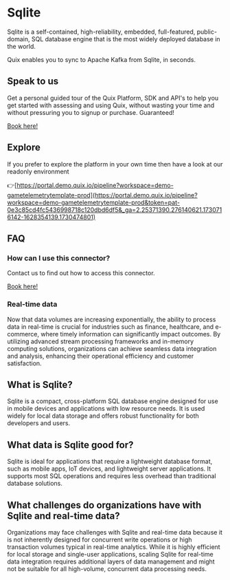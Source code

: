 <!-- START MARKDOWN -->
<!--[tech-name]-->
# Sqlite

<!--[blurb-about-tech]-->
Sqlite is a self-contained, high-reliability, embedded, full-featured, public-domain, SQL database engine that is the most widely deployed database in the world.

Quix enables you to sync to Apache Kafka <span id="to_or_from">from</span> <span id="techname">Sqlite</span>, in seconds.

## Speak to us

Get a personal guided tour of the Quix Platform, SDK and API's to help you get started with assessing and using Quix, without wasting your time and without pressuring you to signup or purchase. Guaranteed!

[Book here!](https://quix.io/book-a-demo)

## Explore

If you prefer to explore the platform in your own time then have a look at our readonly environment

👉[https://portal.demo.quix.io/pipeline?workspace=demo-gametelemetrytemplate-prod](https://portal.demo.quix.io/pipeline?workspace=demo-gametelemetrytemplate-prod&token=pat-0e3c85cd4fc5436998718c120dbd6df5&_ga=2.25371390.276140621.1730716142-1628354139.1730474801)

## FAQ 

### How can I use this connector?

Contact us to find out how to access this connector.

[Book here!](https://quix.io/book-a-demo)

### Real-time data

Now that data volumes are increasing exponentially, the ability to process data in real-time is crucial for industries such as finance, healthcare, and e-commerce, where timely information can significantly impact outcomes. By utilizing advanced stream processing frameworks and in-memory computing solutions, organizations can achieve seamless data integration and analysis, enhancing their operational efficiency and customer satisfaction.

## What is <span id="techname">Sqlite</span>?

<!--[tech-seo-text]-->
Sqlite is a compact, cross-platform SQL database engine designed for use in mobile devices and applications with low resource needs. It is used widely for local data storage and offers robust functionality for both developers and users.

## What data is <span id="techname">Sqlite</span> good for?

<!--[tech-data-seo-text]-->
Sqlite is ideal for applications that require a lightweight database format, such as mobile apps, IoT devices, and lightweight server applications. It supports most SQL operations and requires less overhead than traditional database solutions.

## What challenges do organizations have with <span id="techname">Sqlite</span> and real-time data?

<!--[tech-challenges-seo-text]-->
Organizations may face challenges with Sqlite and real-time data because it is not inherently designed for concurrent write operations or high transaction volumes typical in real-time analytics. While it is highly efficient for local storage and single-user applications, scaling Sqlite for real-time data integration requires additional layers of data management and might not be suitable for all high-volume, concurrent data processing needs.
<!-- END MARKDOWN -->